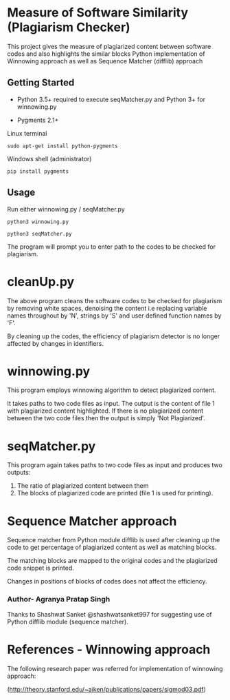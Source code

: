 # Measure of Software Similarity (Plagiarism Checker)
This project gives the measure of plagiarized content between software codes and also highlights the similar blocks
Python implementation of Winnowing approach as well as Sequence Matcher (difflib) approach

## Getting Started
 - Python 3.5+ required to execute seqMatcher.py and Python 3+ for winnowing.py

 - Pygments 2.1+
 
  Linux terminal
  ```
  sudo apt-get install python-pygments
  ```
  Windows shell (administrator)
  ```
  pip install pygments
  ```
## Usage
Run either winnowing.py / seqMatcher.py
```
python3 winnowing.py
```
```
python3 seqMatcher.py
```
The program will prompt you to enter path to the codes to be checked for plagiarism.

# cleanUp.py
The above program cleans the software codes to be checked for plagiarism by removing white spaces, denoising the content i.e replacing variable names throughout by 'N', strings by 'S' and  user defined function names by 'F'.

By cleaning up the codes, the efficiency of plagiarism detector is no longer affected by changes in identifiers.

# winnowing.py
This program employs winnowing algorithm to detect plagiarized content. 

It takes paths to two code files as input. The output is the content of file 1 with plagiarized content highlighted. If there is no plagiarized content between the two code files then the output is simply 'Not Plagiarized'.

# seqMatcher.py
This program again  takes paths to two code files as input and produces two outputs:
1. The ratio of plagiarized content between them
2. The blocks of plagiarized code are printed (file 1 is used for printing). 

# Sequence Matcher approach
Sequence matcher from Python module difflib is used after cleaning up the code to get percentage of plagiarized content as well as matching blocks.

The matching blocks are mapped to the original codes and the plagiarized code snippet is printed.

Changes in positions of blocks of codes does not affect the efficiency.

### Author- Agranya Pratap Singh
Thanks to Shashwat Sanket @shashwatsanket997 for suggesting use of Python difflib module (sequence matcher).

# References - Winnowing approach
The following research paper was referred for implementation of winnowing approach:      

(http://theory.stanford.edu/~aiken/publications/papers/sigmod03.pdf)    
